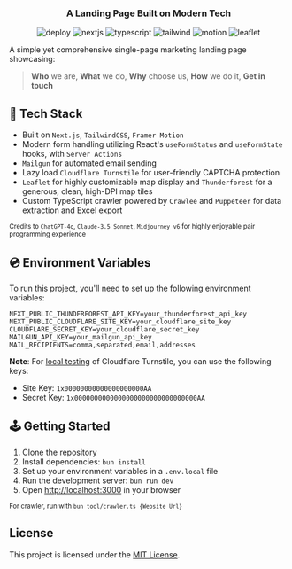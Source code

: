 <div align="center">

### A Landing Page Built on Modern Tech

![deploy](https://img.shields.io/github/deployments/orangejuice/philcare/production?logo=vercel&label=Vercel)
![nextjs](https://img.shields.io/github/package-json/dependency-version/orangejuice/blog/next?label=Next.js&logo=next.js&color=222)
![typescript](https://img.shields.io/badge/Typescript-3178c6?logo=typescript&logoColor=fff)
![tailwind](https://img.shields.io/badge/Tailwind%20CSS-06b6d4?logo=tailwindcss&logoColor=fff)
![motion](https://img.shields.io/badge/Framer%20Motion-0055ff?logo=framer&logoColor=fff)
![leaflet](https://img.shields.io/badge/Leaflet-199900?logo=leaflet&logoColor=fff)

</div>

A simple yet comprehensive single-page marketing landing page showcasing:

> **Who** we are, **What** we do, **Why** choose us, **How** we do it, **Get in touch**

## 📡 Tech Stack

- Built on `Next.js`, `TailwindCSS`, `Framer Motion`
- Modern form handling utilizing React's `useFormStatus` and `useFormState` hooks, with `Server Actions`
- `Mailgun` for automated email sending
- Lazy load `Cloudflare Turnstile` for user-friendly CAPTCHA protection
- `Leaflet` for highly customizable map display and `Thunderforest` for a generous, clean, high-DPI map tiles
- Custom TypeScript crawler powered by `Crawlee` and `Puppeteer` for data extraction and Excel export

<sup>Credits to `ChatGPT-4o`, `Claude-3.5 Sonnet`, `Midjourney v6` for highly enjoyable pair programming
experience<sup/>

## 💿 Environment Variables

To run this project, you'll need to set up the following environment variables:

```dotenv
NEXT_PUBLIC_THUNDERFOREST_API_KEY=your_thunderforest_api_key
NEXT_PUBLIC_CLOUDFLARE_SITE_KEY=your_cloudflare_site_key
CLOUDFLARE_SECRET_KEY=your_cloudflare_secret_key
MAILGUN_API_KEY=your_mailgun_api_key
MAIL_RECIPIENTS=comma,separated,email,addresses
```

**Note**: For [local testing](https://developers.cloudflare.com/turnstile/troubleshooting/testing/) of Cloudflare
Turnstile, you can use the following keys:

- Site Key: `1x00000000000000000000AA`
- Secret Key: `1x0000000000000000000000000000000AA`

## 🕹️ Getting Started

1. Clone the repository
2. Install dependencies: `bun install`
3. Set up your environment variables in a `.env.local` file
4. Run the development server: `bun run dev`
5. Open [http://localhost:3000](http://localhost:3000) in your browser

<sup> For crawler, run with `bun tool/crawler.ts {Website Url}`<sup/>

## License

This project is licensed under the [MIT License](LICENSE).
